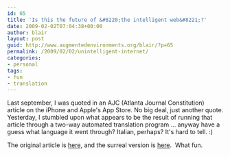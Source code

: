 ```yaml
---
id: 65
title: 'Is this the future of &#8220;the intelligent web&#8221;?'
date: 2009-02-02T07:04:38+00:00
author: blair
layout: post
guid: http://www.augmentedenvironments.org/blair/?p=65
permalink: /2009/02/02/unintelligent-internet/
categories:
- personal
tags:
- fun
- translation
---
```


Last september, I was quoted in an AJC (Atlanta Journal Constitution) article on the iPhone and Apple's App Store.  No big deal, just another quote. Yesterday, I stumbled upon what appears to be the result of running that article through a two-way automated translation program ... anyway have a guess what language it went through?  Italian, perhaps?  It's hard to tell. :)

The original article is [here,](http://www.ajc.com/living/content/printedition/2008/09/08/iphoneapps.html) and the surreal version is [here](http://inet7camerasca.blogspot.com/2009/02/app-store-icing-on-iphone_01.html).  What fun.
